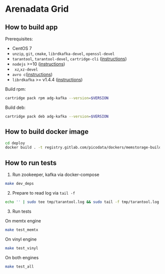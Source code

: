 # Arenadata Grid
## How to build app

Prerequisites:
* CentOS 7
* ``unzip``, ``git``, ``cmake``, ``librdkafka-devel``, ``openssl-devel``
* ``tarantool``, ``tarantool-devel``, ``cartridge-cli`` ([instructions](https://www.tarantool.io/en/download/os-installation/rhel-centos/))
* ``nodejs`` >=10 ([instructions](https://github.com/nodesource/distributions#installation-instructions-1))
* `` xz``,``xz-devel``
* ``avro c``([instructions](https://github.com/apache/avro/blob/master/lang/c/INSTALL))
* ``librdkafka``  >= v1.4.4 ([instructions](https://github.com/edenhill/librdkafka#build-from-source))

Build rpm:
```sh
cartridge pack rpm adg-kafka --version=$VERSION
```
Build deb:
```sh
cartridge pack deb adg-kafka --version=$VERSION
```
## How to build docker image
```sh
cd deploy
docker build . -t registry.gitlab.com/picodata/dockers/memstorage-builder
```
## How to run tests
1. Run zookeeper, kafka via docker-compose
```sh
make dev_deps
```
2. Prepare to read log via `tail -f`
```sh
echo '' | sudo tee tmp/tarantool.log && sudo tail -f tmp/tarantool.log
```
3. Run tests

On memtx engine
```sh
make test_memtx
```
On vinyl engine
```sh
make test_vinyl
```
On both engines
```sh
make test_all
```